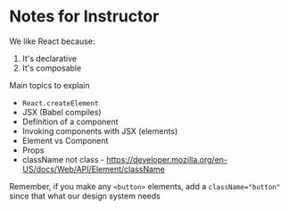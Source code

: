 # Notes for Instructor

We like React because:

1. It's declarative
2. It's composable

Main topics to explain

- `React.createElement`
- JSX (Babel compiles)
- Definition of a component
- Invoking components with JSX (elements)
- Element vs Component
- Props
- className not class - https://developer.mozilla.org/en-US/docs/Web/API/Element/className

Remember, if you make any `<button>` elements, add a `className="button"` since that what our design system needs
